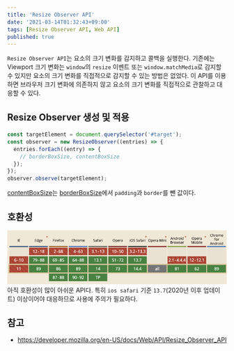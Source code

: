 ```yaml
---
title: 'Resize Observer API'
date: '2021-03-14T01:32:43+09:00'
tags: [Resize Observer API, Web API]
published: true
---
```


`Resize Observer API`는 요소의 크기 변화를 감지하고 콜백을 실행한다. 기존에는 Viewport 크기 변화는 `window`의 `resize` 이벤트 또는 `window.matchMedia`로 감지할 수 있지만 요소의 크기 변화를 직접적으로 감지할 수 있는 방법은 없었다. 이 API를 이용하면 브라우저 크기 변화에 의존하지 않고 요소의 크기 변화를 직접적으로 관찰하고 대응할 수 있다.

## Resize Observer 생성 및 적용

```js
const targetElement = document.querySelector('#target');
const observer = new ResizeObserver((entries) => {
  entries.forEach((entry) => {
    // borderBoxSize, contentBoxSize
  });
});
observer.observe(targetElement);
```

[contentBoxSize](https://developer.mozilla.org/en-US/docs/Web/API/ResizeObserverEntry/contentBoxSize)는 [borderBoxSize](https://developer.mozilla.org/en-US/docs/Web/API/ResizeObserverEntry/borderBoxSize)에서 `padding`과 `border`를 뺀 값이다.

## 호환성

![](../assets/image-14.png)
아직 호환성이 많이 아쉬운 API다. 특히 `ios safari` 기준 `13.7`(2020년 이후 업데이트) 이상이어야 대응하므로 사용에 주의가 필요하다.

## 참고

- https://developer.mozilla.org/en-US/docs/Web/API/Resize_Observer_API
